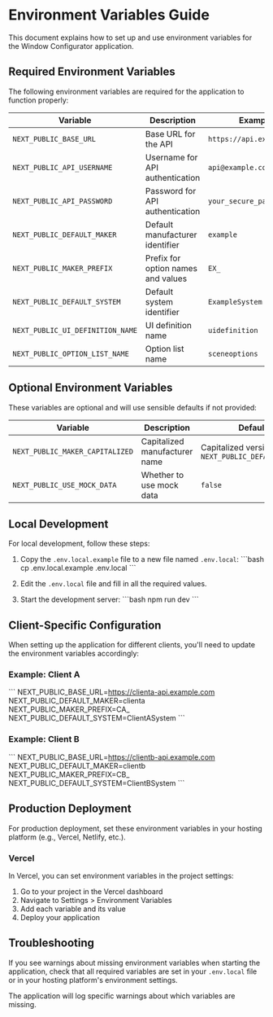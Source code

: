 # Environment Variables Guide

This document explains how to set up and use environment variables for the Window Configurator application.

## Required Environment Variables

The following environment variables are required for the application to function properly:

| Variable | Description | Example |
|----------|-------------|---------|
| `NEXT_PUBLIC_BASE_URL` | Base URL for the API | `https://api.example.com` |
| `NEXT_PUBLIC_API_USERNAME` | Username for API authentication | `api@example.com` |
| `NEXT_PUBLIC_API_PASSWORD` | Password for API authentication | `your_secure_password` |
| `NEXT_PUBLIC_DEFAULT_MAKER` | Default manufacturer identifier | `example` |
| `NEXT_PUBLIC_MAKER_PREFIX` | Prefix for option names and values | `EX_` |
| `NEXT_PUBLIC_DEFAULT_SYSTEM` | Default system identifier | `ExampleSystem` |
| `NEXT_PUBLIC_UI_DEFINITION_NAME` | UI definition name | `uidefinition` |
| `NEXT_PUBLIC_OPTION_LIST_NAME` | Option list name | `sceneoptions` |

## Optional Environment Variables

These variables are optional and will use sensible defaults if not provided:

| Variable | Description | Default |
|----------|-------------|---------|
| `NEXT_PUBLIC_MAKER_CAPITALIZED` | Capitalized manufacturer name | Capitalized version of `NEXT_PUBLIC_DEFAULT_MAKER` |
| `NEXT_PUBLIC_USE_MOCK_DATA` | Whether to use mock data | `false` |

## Local Development

For local development, follow these steps:

1. Copy the `.env.local.example` file to a new file named `.env.local`:
   \`\`\`bash
   cp .env.local.example .env.local
   \`\`\`

2. Edit the `.env.local` file and fill in all the required values.

3. Start the development server:
   \`\`\`bash
   npm run dev
   \`\`\`

## Client-Specific Configuration

When setting up the application for different clients, you'll need to update the environment variables accordingly:

### Example: Client A

\`\`\`
NEXT_PUBLIC_BASE_URL=https://clienta-api.example.com
NEXT_PUBLIC_DEFAULT_MAKER=clienta
NEXT_PUBLIC_MAKER_PREFIX=CA_
NEXT_PUBLIC_DEFAULT_SYSTEM=ClientASystem
\`\`\`

### Example: Client B

\`\`\`
NEXT_PUBLIC_BASE_URL=https://clientb-api.example.com
NEXT_PUBLIC_DEFAULT_MAKER=clientb
NEXT_PUBLIC_MAKER_PREFIX=CB_
NEXT_PUBLIC_DEFAULT_SYSTEM=ClientBSystem
\`\`\`

## Production Deployment

For production deployment, set these environment variables in your hosting platform (e.g., Vercel, Netlify, etc.).

### Vercel

In Vercel, you can set environment variables in the project settings:

1. Go to your project in the Vercel dashboard
2. Navigate to Settings > Environment Variables
3. Add each variable and its value
4. Deploy your application

## Troubleshooting

If you see warnings about missing environment variables when starting the application, check that all required variables are set in your `.env.local` file or in your hosting platform's environment settings.

The application will log specific warnings about which variables are missing.
